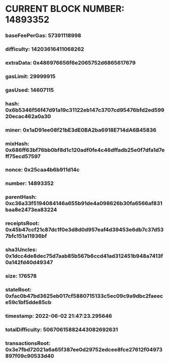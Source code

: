 # CURRENT BLOCK NUMBER: 14893352

### baseFeePerGas: 57391118998
### difficulty: 14203616411068262
### extraData: 0x486976656f6e2065752d6865617679
### gasLimit: 29999915
### gasUsed: 14607115
### hash: 0x6b5346f56f47d91a19c31122eb147c3707cd95476bfd2ed59920ecac462a0a30
### miner: 0x1aD91ee08f21bE3dE0BA2ba6918E714dA6B45836
### mixHash: 0x686ff63bf76bb0bf8d1c120adf0fe4c46dffadb25e0f7dfa1d7eff75ecd57597
### nonce: 0x25caa4b6b911d14c
### number: 14893352
### parentHash: 0xc36a33f5194084146a655b91de4a098626b30fa6566af831baa8e2473ea83224
### receiptsRoot: 0x45b47ccf21c87dc1f0e3d8d0d957eaf4d39453e6db7c37d537bfc151a11936bf
### sha3Uncles: 0x1dcc4de8dec75d7aab85b567b6ccd41ad312451b948a7413f0a142fd40d49347
### size: 176578
### stateRoot: 0xfac0b47bd3625eb017cf5880715133c5ec09c9a9dbc2faeece59c1bf5dde85cb
### timestamp: 2022-06-02 21:47:23.295646
### totalDifficulty: 50670615882443082692631
### transactionsRoot: 0x3e7fbd72021a6a65f387ee0d29752edcee8fce27612f04973897f09c90533d40
